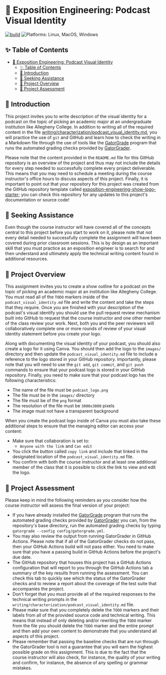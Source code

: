 # 🎤 Exposition Engineering: Podcast Visual Identity

[![build](../../actions/workflows/build.yml/badge.svg)](../../actions/)
![Platforms: Linux, MacOS, Windows](https://img.shields.io/badge/Platform-Linux%20%7C%20MacOS%20%7C%20Windows-blue.svg)

## ✨ Table of Contents

<!---toc start-->

* [🎤 Exposition Engineering: Podcast Visual Identity](#-exposition-engineering-podcast-visual-identity)
  * [✨ Table of Contents](#-table-of-contents)
  * [🏁 Introduction](#-introduction)
  * [🤝 Seeking Assistance](#-seeking-assistance)
  * [🛫 Project Overview](#-project-overview)
  * [🐊 Project Assessment](#-project-assessment)

<!---toc end-->

## 🏁 Introduction

This project invites you to write description of the visual identity for a
podcast on the topic of picking an academic major at an undergraduate
institution like Allegheny College. In addition to writing all of the required
content in the file
[writing/characterization/podcast_visual_identity.md](writing/characterization/podcast_visual_identity.md),
you will practice the use of `git` and GitHub and learn how to check the
writing in a Markdown file through the use of tools like the
[GatorGrade](https://github.com/GatorEducator/gatorgrade) program that runs the
automated grading checks provided by
[GatorGrader](https://github.com/GatorEducator/gatorgrader).

Please note that the content provided in the `README.md` file for this GitHub
repository is an overview of the project and thus may not include the details
for every step needed to successfully complete every project deliverable. This
means that you may need to schedule a meeting during the course instructor's
office hours to discuss aspects of this project. Finally, it is important to
point out that your repository for this project was created from the GitHub
repository template called
[exposition-engineering-show-logo-starter](https://github.com/ExpositionEngineering/exposition-engineering-show-logo-starter);
you can check this repository for any updates to this project's documentation or
source code!

## 🤝 Seeking Assistance

Even though the course instructor will have covered all of the concepts central
to this project before you start to work on it, please note that not every
detail needed to successfully complete the assignment will have been covered
during prior classroom sessions. This is by design as an important skill that
you must practice as an exposition engineer is to search for and then understand
and ultimately apply the technical writing content found in additional resources.

## 🛫 Project Overview

This assignment invites you to create a show outline for a podcast on the topic
of picking an academic major at an institution like Allegheny College. You must
read all of the `TODO` markers inside of the `podcast_visual_identity.md` file
and write the content and take the steps that they require. Once you are
finished with your description of the podcast's visual identify you should use
the pull request review mechanism built into GitHub to request that the course
instructor and one other member of the class review your work. Next, both you
and the peer reviewers will collaboratively complete one or more rounds of
review of your visual identity statement before you create your logo.

Along with documenting the visual identity of your podcast, you should also
create a logo for it using Canva. You should then add the logo to the `images/`
directory and then update the `podcast_visual_identity.md` file to include a
reference to the logo stored in your GitHub repository. Importantly, please note
that you will need to use the `git add`, `git commit`, and `git push` commands
to ensure that your podcast logo is stored in your GitHub repository. Finally,
you need to make sure that your podcast logo has the following characteristics:

- The name of the file must be `podcast_logo.png`
- The file must be in the `images/` directory
- The file must be of the `png` format
- The resolution of the file must be `3000x3000` pixels
- The image must not have a transparent background

When you create the podcast logo inside of Canva you must also take these
additional steps to ensure that the managing editor can access your content:

- Make sure that collaboration is set to:
  - `Anyone with the link` and `Can edit`
- You click the button called `copy link` and include that linked in the
designated location of the `podcast_visual_identity.md` file.
- You confirm with both the course instructor and at least one additional member
  of the class that it is possible to click the link to view and edit the logo.

## 🐊 Project Assessment

Please keep in mind the following reminders as you consider how the course
instructor will assess the final version of your project:

- If you have already installed the
[GatorGrade](https://github.com/GatorEducator/gatorgrade) program that runs the
automated grading checks provided by
[GatorGrader](https://github.com/GatorEducator/gatorgrader) you can, from the
repository's base directory, run the automated grading checks by typing
`gatorgrade --config config/gatorgrade.yml`.
- You may also review the output from running GatorGrader in GitHub Actions.
Please note that if all of the GatorGrader checks do not pass, then your GitHub
Actions build will not pass either. You need to make sure that you have a
passing build in GitHub Actions before the project's due date.
- The GitHub repository that houses this project has a GitHub Actions
configuration that will report to you through the GitHub Actions tab a summary
of the key results from running the assessment. You can check this tab to
quickly see which the status of the GatorGrader checks and to review a report
about the coverage of the test suite that accompanies the project.
- Don't forget that you must provide all of the required responses to the
technical writing prompts in the
`writing/characterization/podcast_visual_identity.md` file.
- Please make sure that you completely delete the `TODO` markers and their
labels from all of the provided source code and technical writing. This means
that instead of only deleting and/or rewriting the `TODO` marker from the file
you should delete the `TODO` marker and the entire prompt and then add your own
content to demonstrate that you understand all aspects of this project.
- Please remember that passing the baseline checks that are run through the
GatorGrader tool is not a guarantee that you will earn the highest possible
grade on this assignment. This is due to the fact that the course instructor
will also check, for instance, the quality of your writing and confirm, for
instance, the absence of any spelling or grammar mistakes.
